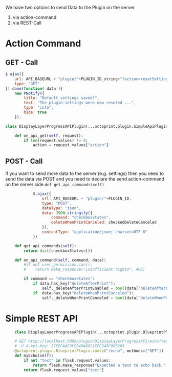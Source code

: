 We have two options to send Data to the Plugin on the server
1. via action-command
2. via REST-Call

# Action Command
## GET - Call
```javascript
$.ajax({
    url: API_BASEURL + "plugin/"+PLUGIN_ID_string+"?action=resetSettings",
    type: "GET"
}).done(function( data ){
    new PNotify({
        title: "Default settings saved!",
        text: "The plugin-settings were now reseted ...",
        type: "info",
        hide: true
    });
```

```python
class DisplayLayerProgressAPIPlugin(...octoprint.plugin.SimpleApiPlugin,...):

	def on_api_get(self, request):
		if len(request.values) != 0:
			action = request.values["action"]
```

## POST - Call
If you want to send more data to the server (e.g. settings) then you need to send the data via POST
and you need to declare the send action-command on the server side ```def get_api_commands(self)```

```javascript
            $.ajax({
                url: API_BASEURL + "plugin/"+PLUGIN_ID,
                type: "POST",
                dataType: "json",
                data: JSON.stringify({
                    command: "checkboxStates",
                    deleteWhenPrintCanceled: checkedDeleteCanceled
                }),
                contentType: "application/json; charset=UTF-8"
            })
```

```python
    def get_api_commands(self):
        return dict(checkboxStates=[])

    def on_api_command(self, command, data):
        #if not user_permission.can():
        #    return make_response("Insufficient rights", 403)

        if command == "checkboxStates":
            if data.has_key("deleteAfterPrint"):
                self._deleteAfterPrintEnabled = bool(data["deleteAfterPrint"])
            if  data.has_key("deleteWhenPrintCanceled"):
                self._deleteWhenPrintCanceled = bool(data["deleteWhenPrintCanceled"])

```


# Simple REST API

```python
	class DisplayLayerProgressAPIPlugin(...octoprint.plugin.BlueprintPlugin,...):

	# GET http://localhost:5000/plugin/DisplayLayerProgressAPI/echo?text=123
	# -H X-Api-Key: 57FECA453FE94D46851EFC94BC9B5265
	@octoprint.plugin.BlueprintPlugin.route("/echo", methods=["GET"])
	def myEcho(self):
		if not "text" in flask.request.values:
			return flask.make_response("Expected a text to echo back.", 400)
		return flask.request.values["text"]
```